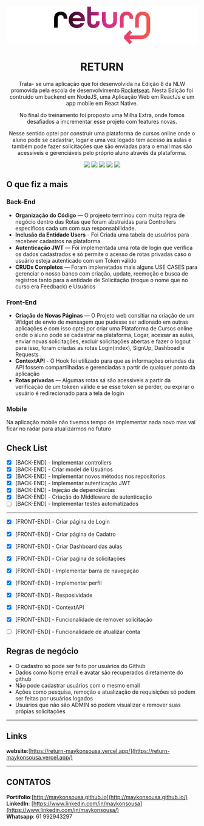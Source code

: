 <div align="center">
  <img src="./web/src/assets/nlw.svg" height="100px" alt="Next Controll"/>
</div>

<div align="center">

  # RETURN
  Trata- se uma aplicação que foi desenvolvida na Edição 8 da NLW promovida pela escola de desenvolvimento [Rocketseat](https://www.rocketseat.com.br/). Nesta Edição foi contruído um backend em NodeJS, uma Aplicação Web em ReactJs e um app mobile em React Native.

  No final do treinamento foi proposto uma Milha Extra, onde fomos desafiados a imcrementar esse projeto com features novas.

  Nesse sentido optei por construir uma plataforma de cursos online onde o aluno pode se cadastrar, logar e uma vez logado tem acesso às aulas e também pode fazer solicitações que são enviadas para o email mas são acessíveis e gerenciáveis pelo próprio aluno através da plataforma.



  ![](https://img.shields.io/badge/autor-Maykon%20Sousa-brightgreen)
  ![](https://img.shields.io/badge/Language-Typescript-brightgreen)
  ![](https://img.shields.io/badge/Front--End-ReactJS-brightgreen)
   ![](https://img.shields.io/badge/Back--End-NodeJs-brightgreen)
    ![](https://img.shields.io/badge/Mobile-ReactNative-brightgreen)
  
</div> 

## O que fiz a mais

### Back-End

- **Organização do Código** — O projeeto terminou com muita regra de negócio dentro das Rotas que foram abstraídas para Controllers específicos cada um com sua responsabilidade.  
- **Inclusão da Entidade Users** - Foi Criada uma tabela de usuários para recebeer cadastros na plataforma
- **Autenticação JWT** — Foi implementada uma rota de login que verifica os dados cadastrados e só permite o acesso de rotas privadas caso o usuário esteja autenticado com um Token válido
- **CRUDs Completos** — Foram implenetados mais alguns USE CASES para gerenciar o nosso banco com criação, update, reemoção e busca de registros tanto para a entidade de Solicitação (troque o nome que no curso era Feedback) e Usuários



### Front-End

- **Criação de Novas Páginas** — O Projeto web consitiar na criação de um Widget de envio de mensagem que pudesse ser adionado em outras aplicações e com isso optei por criar uma Plataforma de Cursos online onde o aluno pode se cadastrar na plataforma, Logar, acessar as aulas, enviar novas solicitações, excluir solicitações abertas e fazer o logout para isso, foram criadas as rotas Login(index), SignUp, Dashboad e Requests .  
- **ContextAPI** - O Hook foi utilizado para que as informações oriundas da API fossem compartilhadas e gerenciadas a partir de qualquer ponto da aplicação
- **Rotas privadas** — Algumas rotas sá são acessiveis a partir da verificação de um tokeen válido e se esse token se perder, ou expirar o usuário é redirecionado para a tela de login

### Mobile

Na aplicação mobile não tivemos tempo de implementar nada novo mas vai ficar no radar para atualizarmos no futuro

## Check List

- [x] [BACK-END] - Implementar controllers
- [x] [BACK-END] - Criar model de Usuários
- [x] [BACK-END] - Implementar novos métodos nos repositorios
- [x] [BACK-END] - Implementar autenticação JWT
- [x] [BACK-END] - Injeção de dependências
- [x] [BACK-END] - Criação do Middleware de autenticação
- [ ] [BACK-END] - Implementar testes automatizados
  
***

- [x] [FRONT-END] - Criar página de Login
- [x] [FRONT-END] - Criar página de Cadatro
- [x] [FRONT-END] - Criar Dashboard das aulas
- [x] [FRONT-END] - Criar pagina de solicitações
- [x] [FRONT-END] - Implementar barra de navegação
- [x] [FRONT-END] - Implementar perfil
- [x] [FRONT-END] - Resposividade
- [x] [FRONT-END] - ContextAPI
- [x] [FRONT-END] - Funcionalidade de remover solicitação
- [ ] [FRONT-END] - Funcionalidade de atualizar conta
  


## Regras de negócio

- O cadastro só pode ser feito por usuários do Github
- Dados como Nome email e avatar são recuperados diretamente do github
- Não pode cadastrar usuários com o mesmo email
- Ações como pesquisa, remoção e atualização de requisições só podem ser feitas por usuários logados
- Usuários que não são ADMIN só podem visualizar e remover suas própias solicitações

***

## Links

**website**:[https://return-maykonsousa.vercel.app/](https://return-maykonsousa.vercel.app/) 


***
## CONTATOS

**Portifolio**:[http://maykonsousa.github.io](http://maykonsousa.github.io/)  
**LinkedIn**: [https://www.linkedin.com/in/maykonsousa](https://www.linkedin.com/in/maykonsousa/)  
**Whatsapp**: 61 992943297